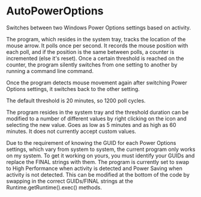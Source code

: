 # AutoPowerOptions
Switches between two Windows Power Options settings based on activity.

The program, which resides in the system tray, tracks the location of the mouse arrow. It polls once per second. It records the mouse position with each poll, and if the position is the same between polls, a counter is incremented (else it's reset). Once a certain threshold is reached on the counter, the program silently switches from one setting to another by running a command line command.

Once the program detects mouse movement again after switching Power Options settings, it switches back to the other setting.

The default threshold is 20 minutes, so 1200 poll cycles.

The program resides in the system tray and the threshold duration can be modified to a number of different values by right clicking on the icon and selecting the new value. Goes as low as 5 minutes and as high as 60 minutes. It does not currently accept custom values.

Due to the requirement of knowing the GUID for each Power Options settings, which vary from system to system, the current program only works on my system. To get it working on yours, you must identify your GUIDs and replace the FINAL strings with them. The program is currently set to swap to High Performance when activity is detected and Power Saving when activity is not detected. This can be modified at the bottom of the code by swapping in the correct GUIDs/FINAL strings at the Runtime.getRuntime().exec() methods.
